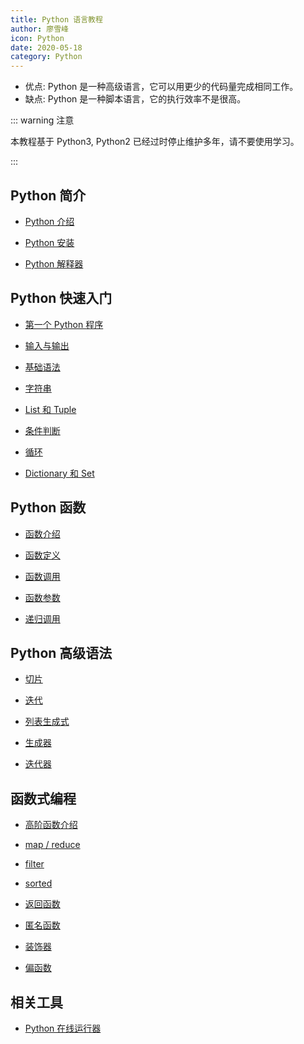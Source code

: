 ```yaml
---
title: Python 语言教程
author: 廖雪峰
icon: Python
date: 2020-05-18
category: Python
---
```


- 优点: Python 是一种高级语言，它可以用更少的代码量完成相同工作。
- 缺点: Python 是一种脚本语言，它的执行效率不是很高。

<!-- more -->

::: warning 注意

本教程基于 Python3, Python2 已经过时停止维护多年，请不要使用学习。

:::

## Python 简介

- [Python 介绍](intro/intro.md)

- [Python 安装](intro/install.md)

- [Python 解释器](intro/interpreter.md)

## Python 快速入门

- [第一个 Python 程序](guide/write.md)

- [输入与输出](guide/io.md)

- [基础语法](guide/basic.md)

- [字符串](guide/string.md)

- [List 和 Tuple](guide/list-and-tuple.md)

- [条件判断](guide/condition.md)

- [循环](guide/loop.md)

- [Dictionary 和 Set](guide/dict-and-set.md)

## Python 函数

- [函数介绍](function/intro.md)

- [函数定义](function/define.md)

- [函数调用](function/call.md)

- [函数参数](function/argument.md)

- [递归调用](function/recursive.md)

## Python 高级语法

- [切片](advance/slice.md)

- [迭代](advance/iteration.md)

- [列表生成式](advance/list-comprehensions.md)

- [生成器](advance/generator.md)

- [迭代器](advance/iterator.md)

## 函数式编程

- [高阶函数介绍](functional-programming/high-order-function/intro.md)

- [map / reduce](functional-programming/high-order-function/map-and-reduce.md)

- [filter](functional-programming/high-order-function/filter.md)

- [sorted](functional-programming/high-order-function/sorted.md)

- [返回函数](functional-programming/return-function.md)

- [匿名函数](functional-programming/anonymous-function.md)

- [装饰器](functional-programming/decorator.md)

- [偏函数](functional-programming/parital-function.md)

## 相关工具

- [Python 在线运行器](https://c.runoob.com/compile/9)
